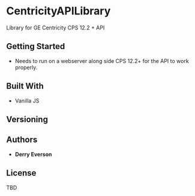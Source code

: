 # CentricityAPILibrary
Library for GE Centricity CPS 12.2 + API 

## Getting Started

- Needs to run on a webserver along side CPS 12.2+ for the API to work properly.

## Built With

* Vanilla JS

## Versioning


## Authors

* **Derry Everson**

## License

TBD
